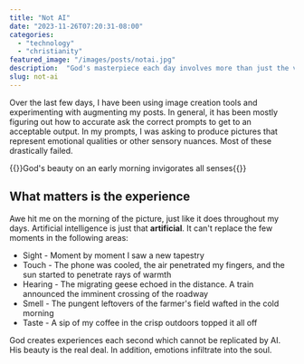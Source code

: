 ```yaml
---
title: "Not AI"
date: "2023-11-26T07:20:31-08:00"
categories: 
  - "technology"
  - "christianity"
featured_image: "/images/posts/notai.jpg"
description:  "God's masterpiece each day involves more than just the visual. Take time to experience and refresh your soul"
slug: not-ai
---
```


Over the last few days, I have been using image creation tools and experimenting with augmenting my posts.  In general, it has been mostly figuring out how to accurate ask the correct prompts to get to an acceptable output.  In my prompts, I was asking to produce pictures that represent emotional qualities or other sensory nuances.  Most of these drastically failed.  

{{<featuredimage>}}God's beauty on an early morning invigorates all senses{{</featuredimage>}}

## What matters is the experience
Awe hit me on the morning of the picture, just like it does throughout my days.  Artificial intelligence is just that **artificial**.  It can't replace the few moments in the following areas:

* Sight - Moment by moment I saw a new tapestry
* Touch - The phone was cooled, the air penetrated my fingers, and the sun started to penetrate rays of warmth
* Hearing - The migrating geese echoed in the distance.  A train announced the imminent crossing of the roadway
* Smell - The pungent leftovers of the farmer's field wafted in the cold morning
* Taste - A sip of my coffee in the crisp outdoors topped it all off

God creates experiences each second which cannot be replicated by AI.  His beauty is the real deal. In addition, emotions infiltrate into the soul.


